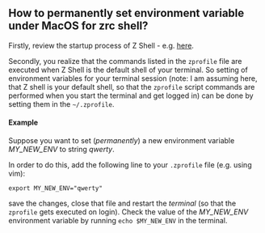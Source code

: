 ## How to permanently set environment variable under MacOS for zrc shell?

Firstly, review the startup process of Z Shell - e.g. [here](https://tanguy.ortolo.eu/blog/article25/shrc).


Secondly, you realize that the commands listed in the ```zprofile``` file are executed when  Z Shell is the default shell of your terminal. So setting of environment variables for your terminal session (note: I am assuming here, that Z shell is your default shell, so that the ```zprofile``` script commands are performed when you start the terminal and get logged in) can be done by setting them in the ```~/.zprofile```.

#### Example
Suppose you want to set (*permanently*) a new environment variable *MY\_NEW\_ENV* to string *qwerty*.


In order to do this, add the following line to your ```.zprofile``` file (e.g. using vim):

``` export MY_NEW_ENV="qwerty" ```

save the changes, close that file and restart the *terminal* (so that the ```zprofile``` gets executed on login). Check the value of the *MY\_NEW\_ENV* environment variable by running ```echo $MY_NEW_ENV``` in the terminal. 
